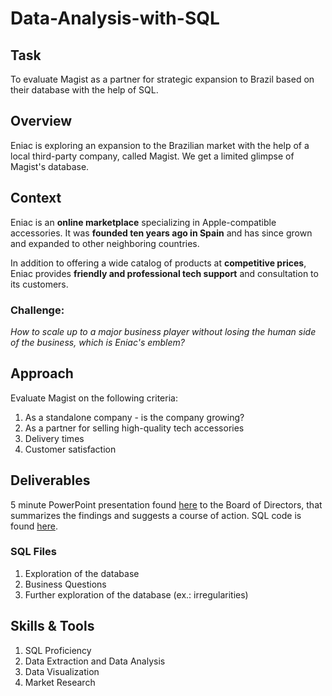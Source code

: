 # Data-Analysis-with-SQL
## Task
To evaluate Magist as a partner for strategic expansion to Brazil based on their database with the help of SQL.

## Overview 
Eniac is exploring an expansion to the Brazilian market with the help of a local third-party company, called Magist. We get a limited glimpse of Magist's database. 

## Context
Eniac is an **online marketplace** specializing in Apple-compatible accessories. It was **founded ten years ago in Spain** and has since grown and expanded to other neighboring countries.

In addition to offering a wide catalog of products at **competitive prices**, Eniac provides **friendly and professional tech support** and consultation to its customers. 

### Challenge: 
*How to scale up to a major business player without losing the human side of the business, which is Eniac's emblem?* 

## Approach
Evaluate Magist on the following criteria:
1. As a standalone company - is the company growing?
2. As a partner for selling high-quality tech accessories
3. Delivery times
4. Customer satisfaction

## Deliverables
5 minute PowerPoint presentation found [here](https://drive.google.com/file/d/1pi3bMzv7sUl4BDP809HX1JG2WO2Z51bK/view?usp=sharing) to the Board of Directors, that summarizes the findings and suggests a course of action.
SQL code is found [here](https://drive.google.com/drive/folders/18AweGytkhEdKRneDhlcjglcJuxTe1FVb?usp=sharing). 
### SQL Files
  1. Exploration of the database
  2. Business Questions 
  3. Further exploration of the database (ex.: irregularities)

## Skills & Tools
1. SQL Proficiency
2. Data Extraction and Data Analysis
3. Data Visualization
4. Market Research

